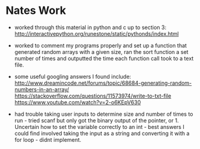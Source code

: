 Nates Work
===============

* worked through this material in python and c up to section 3:  http://interactivepython.org/runestone/static/pythonds/index.html

* worked to comment my programs properly and set up a function that generated random arrays with a given size, ran the sort function a set number of times and outputted the time each function call took to a text file.

* some useful googling answers I found include:
http://www.dreamincode.net/forums/topic/68684-generating-random-numbers-in-an-array/
https://stackoverflow.com/questions/11573974/write-to-txt-file
https://www.youtube.com/watch?v=2-o6KEpV630

* had trouble taking user inputs to determine size and number of times to run - tried scanf but only got the binary output of the pointer, or 1.  Uncertain how to set the variable correctly to an int - best answers I could find involved taking the input as a string and converting it with a for loop - didnt implement.
